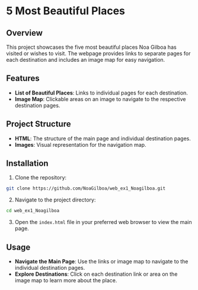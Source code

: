 # 5 Most Beautiful Places

## Overview

This project showcases the five most beautiful places Noa Gilboa has visited or wishes to visit. The webpage provides links to separate pages for each destination and includes an image map for easy navigation.

## Features

- **List of Beautiful Places**: Links to individual pages for each destination.
- **Image Map**: Clickable areas on an image to navigate to the respective destination pages.

## Project Structure

- **HTML**: The structure of the main page and individual destination pages.
- **Images**: Visual representation for the navigation map.


## Installation

1. Clone the repository:

```bash
git clone https://github.com/NoaGilboa/web_ex1_Noagilboa.git
```

2. Navigate to the project directory:

```bash
cd web_ex1_Noagilboa
```

3. Open the `index.html` file in your preferred web browser to view the main page.

## Usage

- **Navigate the Main Page**: Use the links or image map to navigate to the individual destination pages.
- **Explore Destinations**: Click on each destination link or area on the image map to learn more about the place.


